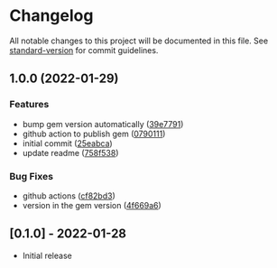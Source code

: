 # Changelog

All notable changes to this project will be documented in this file. See [standard-version](https://github.com/conventional-changelog/standard-version) for commit guidelines.

## 1.0.0 (2022-01-29)


### Features

* bump gem version automatically ([39e7791](https://github.com/Vegann/valorant_daily_store/commits/39e77918277aef1e141680cb9ea2f0f9e92110f1))
* github action to publish gem ([0790111](https://github.com/Vegann/valorant_daily_store/commits/079011111d16544f8bd6362eab69b7c28908d9c7))
* initial commit ([25eabca](https://github.com/Vegann/valorant_daily_store/commits/25eabcafd0619024a965fabe9658c197d2c4748d))
* update readme ([758f538](https://github.com/Vegann/valorant_daily_store/commits/758f538de89bf3ca5632e4de5be4036c707baa5e))


### Bug Fixes

* github actions ([cf82bd3](https://github.com/Vegann/valorant_daily_store/commits/cf82bd37e69c5d7514473850e8d14dc70bda7ba9))
* version in the gem version ([4f669a6](https://github.com/Vegann/valorant_daily_store/commits/4f669a678eed9b73f428f54ad7e617724d91b8bf))

## [0.1.0] - 2022-01-28

- Initial release
